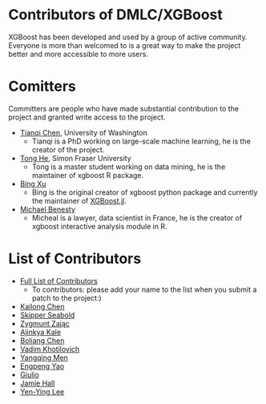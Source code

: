 Contributors of DMLC/XGBoost
=======
XGBoost has been developed and used by a group of active community. Everyone is more than welcomed to is a great way to make the project better and more accessible to more users.

Comitters
=======
Committers are people who have made substantial contribution to the project and granted write access to the project.
* [Tianqi Chen](https://github.com/tqchen), University of Washington
  - Tianqi is a PhD working on large-scale machine learning, he is the creator of the project.
* [Tong He](https://github.com/hetong007), Simon Fraser University
  - Tong is a master student working on data mining, he is the maintainer of xgboost R package.
* [Bing Xu](https://github.com/antinucleon)
  - Bing is the original creator of xgboost python package and currently the maintainer of [XGBoost.jl](https://github.com/antinucleon/XGBoost.jl).
* [Michael Benesty](https://github.com/pommedeterresautee)
  - Micheal is a lawyer, data scientist in France, he is the creator of xgboost interactive analysis module in R.

List of Contributors
=======
* [Full List of Contributors](https://github.com/dmlc/xgboost/graphs/contributors)
  - To contributors: please add your name to the list when you submit a patch to the project:)
* [Kailong Chen](https://github.com/kalenhaha)
* [Skipper Seabold](https://github.com/jseabold)
* [Zygmunt Zając](https://github.com/zygmuntz)
* [Ajinkya Kale](https://github.com/ajkl)
* [Boliang Chen](https://github.com/cblsjtu)
* [Vadim Khotilovich](https://github.com/khotilov)
* [Yangqing Men](https://github.com/yanqingmen)
* [Engpeng Yao](https://github.com/yepyao)
* [Giulio](https://github.com/giuliohome)
* [Jamie Hall](https://github.com/nerdcha)
* [Yen-Ying Lee](https://github.com/white1033)
